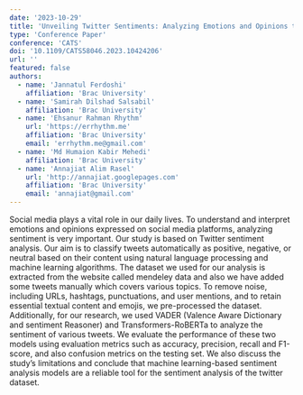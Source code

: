 ```yaml
---
date: '2023-10-29'
title: 'Unveiling Twitter Sentiments: Analyzing Emotions and Opinions through Sentiment Analysis on Twitter Dataset'
type: 'Conference Paper'
conference: 'CATS'
doi: '10.1109/CATS58046.2023.10424206'
url: ''
featured: false
authors:
  - name: 'Jannatul Ferdoshi'
    affiliation: 'Brac University'
  - name: 'Samirah Dilshad Salsabil'
    affiliation: 'Brac University'
  - name: 'Ehsanur Rahman Rhythm'
    url: 'https://errhythm.me'
    affiliation: 'Brac University'
    email: 'errhythm.me@gmail.com'
  - name: 'Md Humaion Kabir Mehedi'
    affiliation: 'Brac University'
  - name: 'Annajiat Alim Rasel'
    url: 'http://annajiat.googlepages.com'
    affiliation: 'Brac University'
    email: 'annajiat@gmail.com'
---
```


Social media plays a vital role in our daily lives. To understand and interpret emotions and opinions expressed on social media platforms, analyzing sentiment is very important. Our study is based on Twitter sentiment analysis. Our aim is to classify tweets automatically as positive, negative, or neutral based on their content using natural language processing and machine learning algorithms. The dataset we used for our analysis is extracted from the website called mendeley data and also we have added some tweets manually which covers various topics. To remove noise, including URLs, hashtags, punctuations, and user mentions, and to retain essential textual content and emojis, we pre-processed the dataset. Additionally, for our research, we used VADER (Valence Aware Dictionary and sentiment Reasoner) and Transformers-RoBERTa to analyze the sentiment of various tweets. We evaluate the performance of these two models using evaluation metrics such as accuracy, precision, recall and F1-score, and also confusion metrics on the testing set. We also discuss the study’s limitations and conclude that machine learning-based sentiment analysis models are a reliable tool for the sentiment analysis of the twitter dataset.

